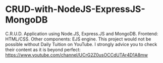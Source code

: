 # CRUD-with-NodeJS-ExpressJS-MongoDB
C.R.U.D. Application using Node.JS, Express.JS and MongoDB. Frontend: HTML/CSS. Other components: EJS engine.
This project would not be possible without Daily Tuition on YouTube. I strongly advice you to check their content as it is beyond perfect: https://www.youtube.com/channel/UCrG2Z0usOCCdUTAr4D1A8mw
